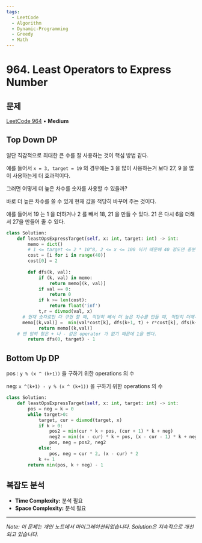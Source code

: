 ```yaml
---
tags:
  - LeetCode
  - Algorithm
  - Dynamic-Programming
  - Greedy
  - Math
---
```


# 964. Least Operators to Express Number

## 문제

[LeetCode 964](https://leetcode.com/problems/least-operators-to-express-number/) • **Medium**

## Top Down DP

일단 직감적으로 최대한 큰 수를 잘 사용하는 것이 핵심 방법 같다.

예를 들어서 `x = 3, target = 19` 의 경우에는 3 을 많이 사용하는거 보다 27, 9 을 많이 사용하는게 더 효과적이다.

그러면 어떻게 더 높은 차수를 숫자를 사용할 수 있을까?

바로 더 높은 차수를 쓸 수 있게 현재 값을 적당히 바꾸어 주는 것이다.

얘를 들어서 19 는 1 을 더하거나 2 를 빼서 18, 21 을 만들 수 있다. 21 은 다시 6을 더해서 27을 만들어 줄 수 있다.

```python
class Solution:
    def leastOpsExpressTarget(self, x: int, target: int) -> int:
        memo = dict()
        # 1 <= target <= 2 * 10^8, 2 <= x <= 100 이기 때문에 40 정도면 충분하다.
        cost = [i for i in range(40)]
        cost[0] = 2
        
        def dfs(k, val):
            if (k, val) in memo:
                return memo[(k, val)]
            if val == 0:
                return 0
            if k >= len(cost):
                return float('inf')
            t,r = divmod(val, x)
      # 현재 숫자로만 다 구현 할 때, 적당히 빼서 더 높은 차수를 만들 때, 적당히 더해서 더 높은 차수를 만들 때
      memo[(k,val)] =  min(val*cost[k], dfs(k+1, t) + r*cost[k], dfs(k+1, t+1) + (x-r) * cost[k])
            return memo[(k,val)]
    # 맨 앞의 항은 + 나 - 같은 operator 가 없기 때문에 1을 뺀다.
        return dfs(0, target) - 1
```

## Bottom Up DP

pos : `y % (x ^ (k+1))` 을 구하기 위한 operations 의 수

neg: `x ^(k+1) - y % (x ^ (k+1))` 을 구하기 위한 operations 의 수

```python
class Solution:
    def leastOpsExpressTarget(self, x: int, target: int) -> int:
        pos = neg = k = 0
        while target>0:
            target, cur = divmod(target, x)
            if k > 0:
                pos2 = min(cur * k + pos, (cur + 1) * k + neg)
                neg2 = min((x - cur) * k + pos, (x - cur - 1) * k + neg)
                pos, neg = pos2, neg2
            else:
                pos, neg = cur * 2, (x - cur) * 2
            k += 1
        return min(pos, k + neg) - 1
```

## 복잡도 분석

- **Time Complexity:** 분석 필요
- **Space Complexity:** 분석 필요

---

*Note: 이 문제는 개인 노트에서 마이그레이션되었습니다. Solution은 지속적으로 개선되고 있습니다.*
